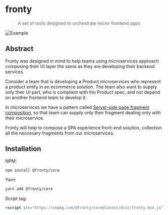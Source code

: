 # fronty

> A set of tools designed to orchestrate micro-frontend apps

![Example](https://github.com/frontyjs/fronty/blob/assets/todos.gif)

## Abstract

Fronty was designed in mind to help teams using microservices approach composing their UI layer the same as they are developing their backend services.

Consider a team that is developing a Product microservices who represent a product entity in an ecommerce solution.
The team also want to supply only their UI part, who is complient with the Product spec, and not depend on another frontend team to develop it.

In microservices we have a pattern called [Server-side page fragment composition](http://microservices.io/patterns/ui/server-side-page-fragment-composition.html), so that team can supply only their fragment dealing only with their microservice.

Fronty will help to compose a SPA experience front-end solution, collection all the neccesary fragments from our microservices.

## Installation

NPM:
```bash
npm install @fronty/core
```

Yarn:
```bash
yarn add @fronty/core
```

Script tag:

```html
<script src="https://unpkg.com/@fronty/core@latest/dist/fronty.min.js" />
```
